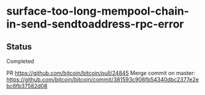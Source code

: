 # surface-too-long-mempool-chain-in-send-sendtoaddress-rpc-error

## Status
Completed

PR https://github.com/bitcoin/bitcoin/pull/24845
Merge commit on master: https://github.com/bitcoin/bitcoin/commit/381593c906fb54340dbc2377e2ebc6fb37582d08
